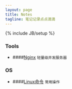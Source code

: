 ```yaml
---
layout: page
title: Notes
tagline: 笔记记录点点滴滴
---
```

{% include JB/setup %}


### Tools

+ ####[Nginx](tool/nginx.html) `轻量级并发服务器`


### OS
+ ####[Linux命令](os/linux-command.html) `常用操作`